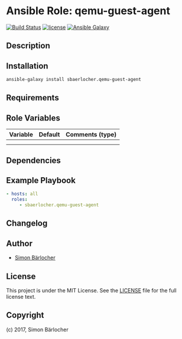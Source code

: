 # Ansible Role: qemu-guest-agent

[![Build Status](https://travis-ci.org/sbaerlocher/ansible.qemu-guest-agent.svg?branch=master)](https://travis-ci.org/sbaerlocher/ansible.qemu-guest-agent) [![license](https://img.shields.io/github/license/mashape/apistatus.svg)](https://sbaerlo.ch/licence) [![Ansible Galaxy](http://img.shields.io/badge/ansible--galaxy-qemu-guest-agent-blue.svg)](https://galaxy.ansible.com/sbaerlocher/qemu-guest-agent)

## Description

## Installation

```bash
ansible-galaxy install sbaerlocher.qemu-guest-agent
```

## Requirements

## Role Variables

| Variable             | Default     | Comments (type)                                   |
| :---                 | :---        | :---                                              |
| | | |
| | | |

## Dependencies

## Example Playbook

```yml
- hosts: all
  roles:
     - sbaerlocher.qemu-guest-agent
```

## Changelog

## Author

* [Simon Bärlocher](https://sbaerlocher.ch)

## License

This project is under the MIT License. See the [LICENSE](https://sbaerlo.ch/licence) file for the full license text.

## Copyright

(c) 2017, Simon Bärlocher